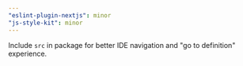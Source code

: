 ```yaml
---
"eslint-plugin-nextjs": minor
"js-style-kit": minor
---
```


Include `src` in package for better IDE navigation and "go to definition" experience.
